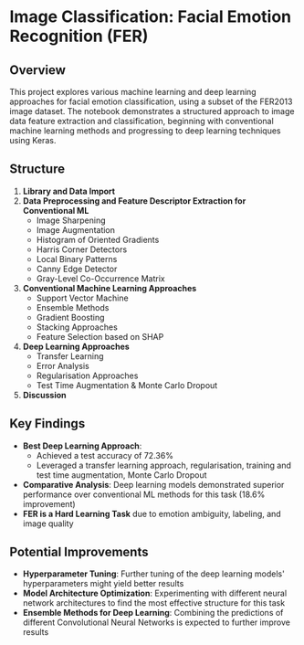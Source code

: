 # Image Classification: Facial Emotion Recognition (FER)

## Overview
This project explores various machine learning and deep learning approaches for facial emotion classification, using a subset of the FER2013 image dataset. The notebook demonstrates a structured approach to image data feature extraction and classification, beginning with conventional machine learning methods and progressing to deep learning techniques using Keras.

## Structure
1. **Library and Data Import**
2. **Data Preprocessing and Feature Descriptor Extraction for Conventional ML**
   - Image Sharpening
   - Image Augmentation
   - Histogram of Oriented Gradients
   - Harris Corner Detectors
   - Local Binary Patterns
   - Canny Edge Detector
   - Gray-Level Co-Occurrence Matrix
4. **Conventional Machine Learning Approaches**
   - Support Vector Machine
   - Ensemble Methods
   - Gradient Boosting
   - Stacking Approaches
   - Feature Selection based on SHAP
6. **Deep Learning Approaches**
   - Transfer Learning
   - Error Analysis
   - Regularisation Approaches
   - Test Time Augmentation & Monte Carlo Dropout
8. **Discussion**

## Key Findings
- **Best Deep Learning Approach**:
  - Achieved a test accuracy of 72.36%
  - Leveraged a transfer learning approach, regularisation, training and test time augmentation, Monte Carlo Dropout
- **Comparative Analysis**: Deep learning models demonstrated superior performance over conventional ML methods for this task (18.6% improvement)
- **FER is a Hard Learning Task** due to emotion ambiguity, labeling, and image quality

## Potential Improvements
- **Hyperparameter Tuning**: Further tuning of the deep learning models' hyperparameters might yield better results
- **Model Architecture Optimization**: Experimenting with different neural network architectures to find the most effective structure for this task
- **Ensemble Methods for Deep Learning**: Combining the predictions of different Convolutional Neural Networks is expected to further improve results

